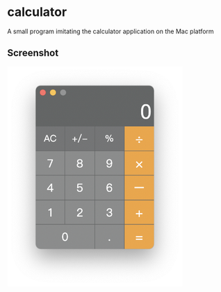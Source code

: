 # calculator
A small program imitating the calculator application on the Mac platform

## Screenshot
<img src="./screenshot.png" alt="screenshot" width=80%></img>